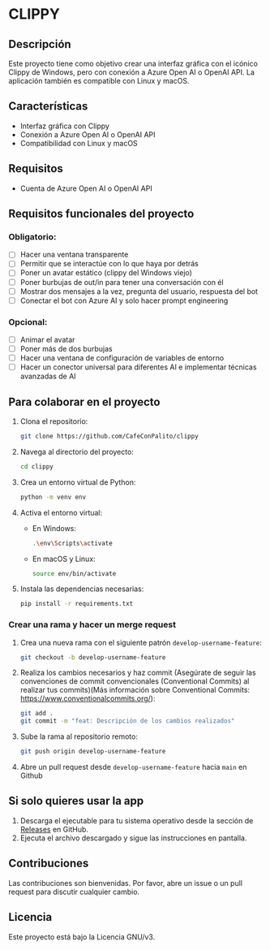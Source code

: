 # CLIPPY

## Descripción

Este proyecto tiene como objetivo crear una interfaz gráfica con el icónico Clippy de Windows, pero con conexión a Azure Open AI o OpenAI API. La aplicación también es compatible con Linux y macOS.

## Características

- Interfaz gráfica con Clippy
- Conexión a Azure Open AI o OpenAI API
- Compatibilidad con Linux y macOS

## Requisitos

- Cuenta de Azure Open AI o OpenAI API

## Requisitos funcionales del proyecto

### Obligatorio:

- [ ] Hacer una ventana transparente
- [ ] Permitir que se interactúe con lo que haya por detrás
- [ ] Poner un avatar estático (clippy del Windows viejo)
- [ ] Poner burbujas de out/in para tener una conversación con él
- [ ] Mostrar dos mensajes a la vez, pregunta del usuario, respuesta del bot
- [ ] Conectar el bot con Azure AI y solo hacer prompt engineering

### Opcional:

- [ ] Animar el avatar
- [ ] Poner más de dos burbujas
- [ ] Hacer una ventana de configuración de variables de entorno
- [ ] Hacer un conector universal para diferentes AI e implementar técnicas avanzadas de AI

## Para colaborar en el proyecto

1. Clona el repositorio:
    ```bash
    git clone https://github.com/CafeConPalito/clippy
    ```
2. Navega al directorio del proyecto:
    ```bash
    cd clippy
    ```
3. Crea un entorno virtual de Python:
    ```bash
    python -m venv env
    ```

4. Activa el entorno virtual:

    - En Windows:
        ```bash
        .\env\Scripts\activate
        ```
    - En macOS y Linux:
        ```bash
        source env/bin/activate
        ```

5. Instala las dependencias necesarias:
    ```bash
    pip install -r requirements.txt
    ```

### Crear una rama y hacer un merge request

1. Crea una nueva rama con el siguiente patrón `develop-username-feature`:
    ```bash
    git checkout -b develop-username-feature
    ```

2. Realiza los cambios necesarios y haz commit (Asegúrate de seguir las convenciones de commit convencionales (Conventional Commits) al realizar tus commits)(Más información sobre Conventional Commits: https://www.conventionalcommits.org/):
    ```bash
    git add .
    git commit -m "feat: Descripción de los cambios realizados"
    ```

3. Sube la rama al repositorio remoto:
    ```bash
    git push origin develop-username-feature
    ```

4. Abre un pull request desde `develop-username-feature` hacia `main` en Github

## Si solo quieres usar la app

1. Descarga el ejecutable para tu sistema operativo desde la sección de [Releases](https://github.com/CafeConPalito/clippy/releases) en GitHub.
2. Ejecuta el archivo descargado y sigue las instrucciones en pantalla.

## Contribuciones

Las contribuciones son bienvenidas. Por favor, abre un issue o un pull request para discutir cualquier cambio.

## Licencia

Este proyecto está bajo la Licencia GNU/v3.